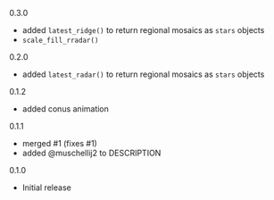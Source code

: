 0.3.0
* added `latest_ridge()` to return regional mosaics as `stars` objects
* `scale_fill_rradar()`

0.2.0
* added `latest_radar()` to return regional mosaics as `stars` objects

0.1.2
* added conus animation

0.1.1
* merged #1 (fixes #1)
* added @muschellij2 to DESCRIPTION

0.1.0 
* Initial release

